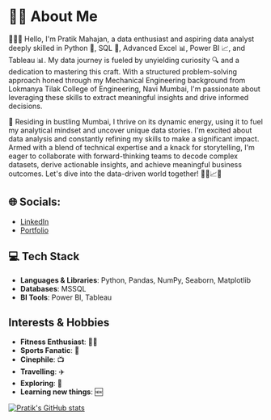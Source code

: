 # 👋🏻 About Me

👨🏻‍💻 Hello, I'm Pratik Mahajan, a data enthusiast and aspiring data analyst deeply skilled in Python 🐍, SQL 💾, Advanced Excel 📊, Power BI 📈, and Tableau 📊. My data journey is fueled by unyielding curiosity 🔍 and a dedication to mastering this craft. With a structured problem-solving approach honed through my Mechanical Engineering background from Lokmanya Tilak College of Engineering, Navi Mumbai, I'm passionate about leveraging these skills to extract meaningful insights and drive informed decisions. 

🌆 Residing in bustling Mumbai, I thrive on its dynamic energy, using it to fuel my analytical mindset and uncover unique data stories. I'm excited about data analysis and constantly refining my skills to make a significant impact. Armed with a blend of technical expertise and a knack for storytelling, I'm eager to collaborate with forward-thinking teams to decode complex datasets, derive actionable insights, and achieve meaningful business outcomes. Let's dive into the data-driven world together! 🌟🚀📈✨


## 🌐 Socials:
- [LinkedIn](https://www.linkedin.com/in/pratikmahajan04/)
- [Portfolio](https://pratik-mahajan.jimdosite.com/)


## 💻 Tech Stack
- **Languages & Libraries**: Python, Pandas, NumPy, Seaborn, Matplotlib
- **Databases**: MSSQL
- **BI Tools**: Power BI, Tableau

## Interests & Hobbies
- **Fitness Enthusiast**: 💪🏻
- **Sports Fanatic**: 🏏
- **Cinephile**: 📺
- **Travelling**: ✈️
- **Exploring**: 🌟
- **Learning new things**: 🆕

[![Pratik's GitHub stats](https://github-readme-stats.vercel.app/api?username=pratikmahajan)](https://github.com/pratikmahajan)
